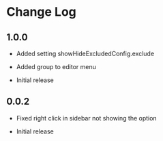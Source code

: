 # Change Log

## 1.0.0

- Added setting showHideExcludedConfig.exclude
- Added group to editor menu
  
- Initial release

## 0.0.2

- Fixed right click in sidebar not showing the option
  
- Initial release
